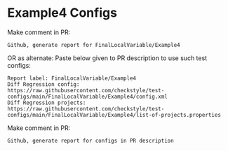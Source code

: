 # Example4 Configs
Make comment in PR:
```
Github, generate report for FinalLocalVariable/Example4
```
OR as alternate:
Paste below given to PR description to use such test configs:
```
Report label: FinalLocalVariable/Example4
Diff Regression config: https://raw.githubusercontent.com/checkstyle/test-configs/main/FinalLocalVariable/Example4/config.xml
Diff Regression projects: https://raw.githubusercontent.com/checkstyle/test-configs/main/FinalLocalVariable/Example4/list-of-projects.properties
```
Make comment in PR:
```
Github, generate report for configs in PR description
```
